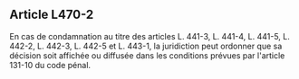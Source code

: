 Article L470-2
----
En cas de condamnation au titre des articles L. 441-3, L. 441-4, L. 441-5, L.
442-2, L. 442-3, L. 442-5 et L. 443-1, la juridiction peut ordonner que sa
décision soit affichée ou diffusée dans les conditions prévues par l'article
131-10 du code pénal.

